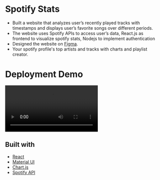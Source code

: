 # Spotify Stats

- Built a website that analyzes user’s recently played tracks with timestamps and displays user’s favorite songs over
different periods.
- The website uses Spotify APIs to access user’s data, React.js as frontend to visualize spotify stats, Nodejs to
implement authentication
- Designed the website on [Figma](https://www.figma.com/file/n5gCCILxZDxuInaeYKUS5U/Spotistats?node-id=0%3A1).
- Your spotify profile's top artists and tracks with charts and playlist creator.
  
# Deployment Demo
![](https://github.com/Rishika-041/Spoti-Stats/blob/master/Screen%20Recording%202022-07-11%20at%208.55.11%20PM.mov)

## Built with

- [React](https://reactjs.org/)
- [Material UI](https://material-ui.com/)
- [Chart.js](https://www.chartjs.org/)
- [Spotify API](https://developer.spotify.com/documentation/web-api/)

